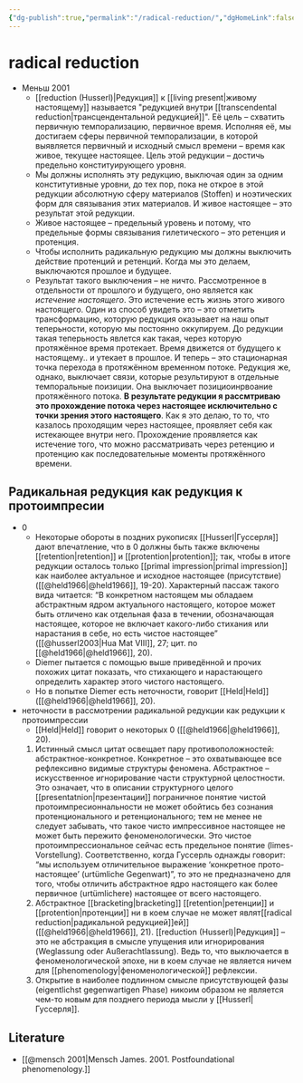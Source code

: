```yaml
---
{"dg-publish":true,"permalink":"/radical-reduction/","dgHomeLink":false,"dgPassFrontmatter":false}
---
```


# radical reduction
- Меньш 2001
	- [[reduction (Husserl)|Редукция]] к [[living present|живому настоящему]] называется "редукцией внутри [[transcendental reduction|трансцендентальной редукцией]]". Её цель – схватить первичную темпорализацию, первичное время. Исполняя её, мы достигаем сферы первичной темпорализации, в которой выявляется первичный и исходный смысл времени – время как живое, текущее настоящее. Цель этой редукции – достичь предельно конституирующего уровня.
	- Мы должны исполнять эту редукцию, выключая один за одним конститутивные уровни, до тех пор, пока не открое в этой редукции абсолютную сферу материалов (Stoffen) и ноэтических форм для связывания этих материалов. И живое настоящее – это результат этой редукции.
	- Живое настоящее – предельный уровень и потому, что предельные формы связывания гилетического – это ретенция и протенция.
	- Чтобы исполнить радикальную редукцию мы должны выключить действие протенций и ретенций. Когда мы это делаем, выключаются прошлое и будущее. 
	- Результат такого выключения – не ничто. Рассмотренное в отдельности от прошлого и будущего, оно является как *истечение настоящего*. Это истечение есть жизнь этого живого настоящего. Один из способ увидеть это – это отметить трансформацию, которую редукция оказывает на наш опыт теперьности, которую мы постоянно оккупируем. До редукции такая теперьность явлется как такая, через которую протяжённое время протекает. Время движется от будущего к настоящему.. и утекает в прошлое. И теперь – это стационарная точка перехода в протяжённом временном потоке. Редукция же, однако, выключает связи, которые результируют в отдельные темпоральные поизиции. Она выключает позициоинрвоание протяжённого потока. **В результате редукции я рассмтриваю это прохождение потока через настоящее исключительно с точки зрения этого настоящего**. Как я это делаю, то то, что казалось проходящим через настоящее, проявляет себя как истекающее внутри него. Прохождение проявляется как истечение того, что можно рассматривать через ретенцию и протенцию  как последовательные моменты протяжённого времени.

## Радикальная редукция как редукция к протоимпресии
- 0
	- Некоторые обороты в поздних рукописях [[Husserl|Гуссерля]] дают впечатление, что в 0 должны быть также включены [[retention|retention]] и [[protention|protention]]; так, чтобы в итоге редукции осталось только [[primal impression|primal impression]] как наиболее актуальное и исходное настоящее (присутствие) ([[@held1966|@held1966]], 19-20).  Характерный пассаж такого вида читается: “В конкретном настоящем мы обладаем абстрактным ядром актуального настоящего, которое может быть отличено как отдельная фаза в течении, обозначающая настоящее, которое не включает какого-либо стихания или нарастания в себе, но есть чистое настоящее” ([[@husserl2003|Hua Mat VIII]], 27; цит. по [[@held1966|@held1966]], 20). 
	- Diemer пытается с помощью выше приведённой и прочих похожих цитат показать, что стихающего и нарастающего определить характер этого чистого настоящего.
	- Но в попытке Diemer есть неточности, говорит [[Held|Held]] ([[@held1966|@held1966]], 20).
- неточности в рассмотрении радикальной редукции как редукции к протоимпрессии
	- [[Held|Held]] говорит о некоторых 0 ([[@held1966|@held1966]], 20).
	1. Истинный смысл цитат освещает пару противоположностей: абстрактное-конкретное. Конкретное – это охватывающее все рефлексивно видимые структуры феномена. Абстрактное – искусственное игнорирование части структурной целостности. Это означает, что в описании структурного целого [[presentatnion|презентации]] пограничное понятие чистой протоимпресионнальности не может обойтись без сознания протенционального и ретенционального; тем не менее не следует забывать, что такое чисто импрессивное настоящее не может быть пережито феноменологически. Это чистое протоимпрессиональное сейчас есть предельное понятие (limes-Vorstellung). Соответственно, когда Гуссерль однажды говорит: “мы используем отличительное выражение ‘конкретное прото-настоящее’ (urtümliche Gegenwart)”, то это не предназначено для того, чтобы отличить абстрактное ядро настоящего как более первичное (urtümlichere) настоящее от всего настоящего.
	2. Абстрактное [[bracketing|bracketing]] [[retention|ретенции]] и [[protention|протенции]] ни в коем случае не может являт[[radical reduction|радикальной редукцией]]ей]] ([[@held1966|@held1966]], 21). [[reduction (Husserl)|Редукция]] – это не абстракция в смысле упущения или игнорирования (Weglassung oder Außerachtlassung). Ведь то, что выключается в феноменологической эпохе, ни в коем случае не является ничем для [[phenomenology|феноменологической]] рефлексии.
	3. Открытие в наиболее подлинном смысле присутствующей фазы (eigentlichst gegenwartigen Phase) никоим образом не является чем-то новым для позднего периода мысли у [[Husserl|Гуссерля]]. 

## Literature
- [[@mensch 2001|Mensch James. 2001. Postfoundational phenomenology.]]